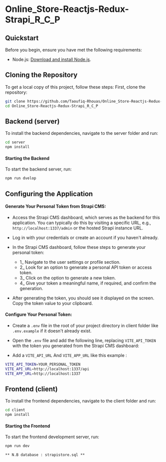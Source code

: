 # Online_Store-Reactjs-Redux-Strapi_R_C_P


## Quickstart

Before you begin, ensure you have met the following requirements:


- Node.js: [Download and install Node.js](https://nodejs.org/).

## Cloning the Repository

To get a local copy of this project, follow these steps:
First, clone the repository:

```bash
git clone https://github.com/Taoufiq-Rhouas/Online_Store-Reactjs-Redux-Strapi_R_C_P.git
cd Online_Store-Reactjs-Redux-Strapi_R_C_P
```

## Backend (server)

To install the backend dependencies, navigate to the server folder and run:

```bash
cd server
npm install
```

#### Starting the Backend

To start the backend server, run:

```bash
npm run dvelop
```


## Configuring the Application

#### **Generate Your Personal Token from Strapi CMS**:

- Access the Strapi CMS dashboard, which serves as the backend for this application. You can typically do this by visiting a specific URL, e.g., `http://localhost:1337/admin` or the hosted Strapi instance URL.

- Log in with your credentials or create an account if you haven't already.

- In the Strapi CMS dashboard, follow these steps to generate your personal token:

  - 1_ Navigate to the user settings or profile section.
  - 2_ Look for an option to generate a personal API token or access token.
  - 3_ Click on the option to generate a new token.
  - 4_ Give your token a meaningful name, if required, and confirm the generation.

- After generating the token, you should see it displayed on the screen. Copy the token value to your clipboard.

#### **Configure Your Personal Token**:

- Create a `.env` file in the root of your project directory in client folder like `.env.example` if it doesn't already exist.
- Open the `.env` file and add the following line, replacing `VITE_API_TOKEN` with the token you generated from the Strapi CMS dashboard:

- Add a `VITE_API_URL` And `VITE_APP_URL` like this example :

```bash
VITE_API_TOKEN=YOUR_PERSONAL_TOKEN
VITE_API_URL=http://localhost:1337/api
VITE_APP_URL=http://localhost:1337
```


## Frontend (client)

To install the frontend dependencies, navigate to the client folder and run:

```bash
cd client
npm install
```

#### Starting the Frontend

To start the frontend development server, run:

```bash
npm run dev
```

`** N.B database : strapistore.sql **`